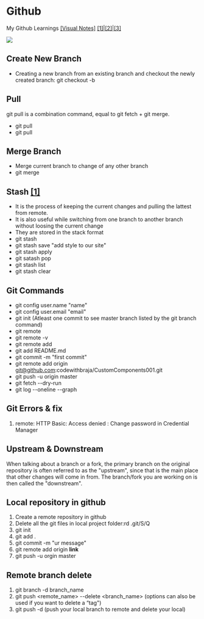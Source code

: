 # Github
My Github Learnings
[[Visual Notes]](https://www.draw.io)
[[1]](https://www.youtube.com/watch?v=3a2x1iJFJWc)|[[2]](https://guide.freecodecamp.org/git/git-pull/)|[[3]](https://help.github.com/en/github/using-git/about-remote-repositories)

![](https://i.ibb.co/0X29fQ2/Git-Work-Flow.png)

## Create New Branch
* Creating a new branch from an existing branch and checkout the newly created branch: git checkout -b <branch-Name>
  
## Pull
git pull is a combination command, equal to git fetch + git merge.
* git pull
* git pull 

## Merge Branch
* Merge current branch to change of any other branch 
* git merge <branch-Name> 

## Stash [[1]](https://www.atlassian.com/git/tutorials/saving-changes/git-stash#re-applying-your-stashed-changes)
* It is the process of keeping the current changes and pulling the lattest from remote.
* It is also useful while switching from one branch to another branch without loosing the current change
* They are stored in the stack format
* git stash
* git stash save "add style to our site"
* git stash apply
* git satash pop
* git stash list
* git stash clear

## Git Commands
* git config user.name "name"
* git config user.email "email"
* git init (Atleast one commit to see master branch listed by the git branch command)
* git remote
* git remote -v
* git remote add <name> <url>
* git add README.md
* git commit -m "first commit"
* git remote add origin git@github.com:codewithbraja/CustomComponents001.git
* git push -u origin master
* git fetch --dry-run
* git log --oneline --graph

## Git Errors & fix
1. remote: HTTP Basic: Access denied : Change password in Credential Manager

## Upstream & Downstream
When talking about a branch or a fork, the primary branch on the original repository is often referred to as the "upstream", since that is the main place that other changes will come in from. The branch/fork you are working on is then called the "downstream".

## Local repository in github
1. Create a remote repository in github
2. Delete all the git files in local project folder:rd .git/S/Q
3. git init
4. git add .
5. git commit -m "ur message"
6. git remote add origin **link**
7. git push -u orgin master

## Remote branch delete
1. git branch -d branch_name
2. git push <remote_name> --delete <branch_name> (options can also be used if you want to delete a “tag")
3. git push -d (push your local branch to remote and delete your local)
